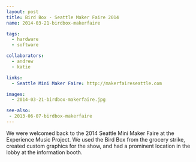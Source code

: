 ```yaml
---
layout: post
title: Bird Box - Seattle Maker Faire 2014
name: 2014-03-21-birdbox-makerfaire

tags: 
  - hardware
  - software

collaborators: 
  - andrew
  - katie

links:
  - Seattle Mini Maker Faire: http://makerfaireseattle.com

images:
  - 2014-03-21-birdbox-makerfaire.jpg

see-also:
 - 2013-06-07-birdbox-makerfaire
---
```

We were welcomed back to the 2014 Seattle Mini Maker Faire at the Experience Music Project.  We used the Bird Box from the grocery strike, created custom graphics for the show, and had a prominent location in the lobby at the information booth.
